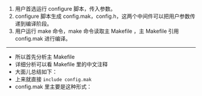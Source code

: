 1. 用户首选运行 configure 脚本，传入参数。
2. configure 脚本生成 config.mak，config.h，这两个中间件可以把用户参数传递到编译阶段。
3. 用户运行 make 命令，make 命令读取主 Makefile ，主 Makefile 引用 config.mak 进行编译。

----

* 所以首先分析主 Makefile
* 详细分析可以看 Makefile 里的中文注释
* 大面儿总结如下：
* 上来就直接 `include config.mak`
* config.mak 里主要是这种形式：